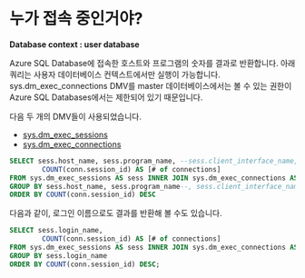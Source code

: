 # 누가 접속 중인거야?

**Database context : user database**

Azure SQL Database에 접속한 호스트와 프로그램의 숫자를 결과로 반환합니다.
아래 쿼리는 사용자 데이터베이스 컨텍스트에서만 실행이 가능합니다. 
sys.dm_exec_connections DMV를 master 데이터베이스에서는 볼 수 있는 권한이 Azure SQL Databases에서는 제한되어 있기 때문입니다.

다음 두 개의 DMV들이 사용되었습니다.

- [sys.dm_exec_sessions](https://msdn.microsoft.com/en-us/library/ms176013.aspx)
- [sys.dm_exec_connections](https://msdn.microsoft.com/en-us/library/ms181509.aspx)

```SQL
SELECT sess.host_name, sess.program_name, --sess.client_interface_name,
		COUNT(conn.session_id) AS [# of connections]
FROM sys.dm_exec_sessions AS sess INNER JOIN sys.dm_exec_connections AS conn ON sess.session_id = conn.session_id
GROUP BY sess.host_name, sess.program_name--, sess.client_interface_name
ORDER BY COUNT(conn.session_id) DESC
```

다음과 같이, 로그인 이름으로도 결과를 반환해 볼 수도 있습니다.

```SQL
SELECT sess.login_name,
		COUNT(conn.session_id) AS [# of connections]
FROM sys.dm_exec_sessions AS sess INNER JOIN sys.dm_exec_connections AS conn ON sess.session_id = conn.session_id
GROUP BY sess.login_name
ORDER BY COUNT(conn.session_id) DESC;
```